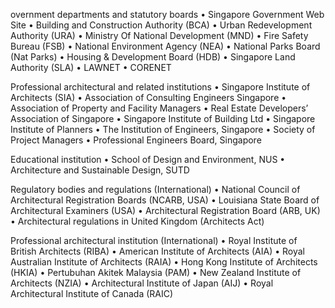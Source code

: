 


overnment departments and statutory boards
•	Singapore Government Web Site
•	Building and Construction Authority (BCA)
•	Urban Redevelopment Authority (URA)
•	Ministry Of National Development (MND)
•	Fire Safety Bureau (FSB)
•	National Environment Agency (NEA)
•	National Parks Board (Nat Parks)
•	Housing & Development Board (HDB)
•	Singapore Land Authority (SLA)
•	LAWNET
•	CORENET
 
Professional architectural and related institutions
•	Singapore Institute of Architects (SIA)
•	Association of Consulting Engineers Singapore 
•	Association of Property and Facility Managers
•	Real Estate Developers’ Association of Singapore 
•	Singapore Institute of Building Ltd
•	Singapore Institute of Planners
•	The Institution of Engineers, Singapore
•	Society of Project Managers
•	Professional Engineers Board, Singapore 
 
Educational institution
•	School of Design and Environment, NUS
•	Architecture and Sustainable Design, SUTD
 
Regulatory bodies and regulations (International)
•	National Council of Architectural Registration Boards (NCARB, USA)
•	Louisiana State Board of Architectural Examiners (USA)
•	Architectural Registration Board (ARB, UK)
•	Architectural regulations in United Kingdom (Architects Act)
 
Professional architectural institution (International)
•	Royal Institute of British Architects (RIBA)
•	American Institute of Architects (AIA)
•	Royal Australian Institute of Architects (RAIA)
•	Hong Kong Institute of Architects (HKIA)
•	Pertubuhan Akitek Malaysia (PAM)
•	New Zealand Institute of Architects (NZIA)
•	Architectural Institute of Japan (AIJ)
•	Royal Architectural Institute of Canada (RAIC)

